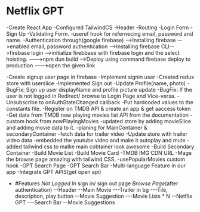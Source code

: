 # Netflix GPT

-Create React App
-Configured TailwindCS
-Header
-Routing
-Login Form
-Sign Up
-Validating Form.
-useref hook for refernecing email, password and name.
-Authentication through(google firebase)
-->Installing firebase
-->enabled email, password authentication
-->Installing firebase CLI-->firebase login
-->initialize firebbase with firebase login and the select hoisting.
--->npm dun build
-->Deploy using command firebase deploy to production
--->open the given link

-Create signup user page in firebase
-Implement signin user
-Created redux store with userslice
-Implemented Sign out
-Update Profile(name, photo)
-BugFix: Sign up user displayName and profile picture update
-BugFix: If the user is not logged in Redirect/ browse to Login Page and Vice-versa.
-Unsubscribe to onAuthStateChanged callback
-Put hardcoded values to the constants file.
-Register on TMDB API & create an app & get aaccess token
-Get data from TMDB now playing movies list API from the documentation
-custom hook from nowPlayingMovies
-updated store by adding movieSlice and adding movie data to it.
-planing for MainContainer & secondaryContainer
-fetch data for trailer video
-Update store with trailer video data
-embedded the youtube video and make it autoplay and mute
-added tailwind css to malke main cobtainer look awesome
-Build Secondary Container
-Build Movie List
-Build Movie Card
-TMDB IMG CDN URL
-Mage the browse page amazing with tailwind CSS.
-usePopularMovies custom hook
-GPT Search Page
-GPT Search Bar
-Multi-language Feature in our app
-Integrate GPT APIS(get open api)

- #Features
  _Not Logged In_
  sign in/ sign out page
  _Browse Page_(after authentication)
  --Header
  --Main Movie
  ---Trailer in bg
  ---Tile, description, play button
  --Movie Suggestion
  ---Movie Lists \* N
  --Netflix GPT
  ---Search Bar
  --Movie Suggestions
